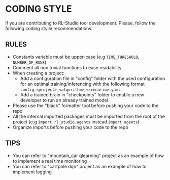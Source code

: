 # CODING STYLE
If you are contributing to RL-Studio tool development. Please, follow the following coding styile recommendations:

## RULES

- Constants variable must be upper-case (e.g `TIME_THRESHOLD`, `NUMBER_OF_RUNS`)
- Comment all non trivial functions to ease readability
- When creating a project:
  - Add a configuration file in "config" folder with the used configuration for an optimal training/inferencing 
  with the following format `config_<project>_<algorithm>_<scenario>.yaml`
  - Add a trained brain in "checkpoints" folder to enable a new developer to run an already trained model
- Please use the "black" formatter tool before pushing your code to the repo
- All the internal imported packages must be imported from the root of the project (e.g `import rl_studio.agents` instead `import agents`)
- Organize imports before pushing your code to the repo

## TIPS

- You can refer to "mountain_car qlearning" project as an example of how to implement a real time monitoring
- You can refer to "cartpole dqn" project as an example of how to implement logging